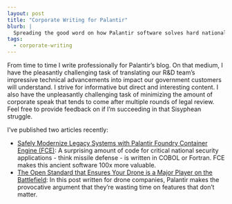 ```yaml
---
layout: post
title: "Corporate Writing for Palantir"
blurb: |
  Spreading the good word on how Palantir software solves hard national security problems, from making drones more effective to lifting the U.S.’s critical military systems out of the Stone Age.
tags:
  - corporate-writing
---
```


From time to time I write professionally for Palantir’s blog. On that medium, I have the pleasantly challenging task of translating our R&D team’s impressive technical advancements into impact our government customers will understand. I strive for informative but direct and interesting content. I also have the unpleasantly challenging task of minimizing the amount of corporate speak that tends to come after multiple rounds of legal review. Feel free to provide feedback on if I’m succeeding in that Sisyphean struggle.

I’ve published two articles recently:

- [Safely Modernize Legacy Systems with Palantir Foundry Container Engine (FCE)](https://blog.palantir.com/safely-modernize-legacy-systems-with-palantir-foundry-container-engine-fce-d8900464da7c): A surprising amount of code for critical national security applications - think missile defense - is written in COBOL or Fortran. FCE makes this ancient software 100x more valuable.
- [The Open Standard that Ensures Your Drone is a Major Player on the Battlefield](https://blog.palantir.com/the-open-standard-that-ensures-your-drone-is-a-major-player-on-the-battlefield-138e7e6158c4): In this post written for drone companies, Palantir makes the provocative argument that they’re wasting time on features that don’t matter.
